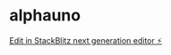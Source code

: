 # alphauno

[Edit in StackBlitz next generation editor ⚡️](https://stackblitz.com/~/github.com/drinngreen/alphauno)